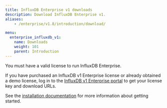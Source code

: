 ```yaml
---
title: InfluxDB Enterprise v1 downloads
description: Download InfluxDB Enterprise v1.
aliases:
    - /enterprise/v1.8/introduction/download/

menu:
  enterprise_influxdb_v1:
    name: Downloads
    weight: 101
    parent: Introduction
---
```


You must have a valid license to run InfluxDB Enterprise.

If you have purchased an InfluxDB v1 Enterprise license or already obtained a demo license,
log in to the [InfluxDB v1 Enterprise portal](https://portal.influxdata.com/users/sign_in)
to get your license key and download URLs.

See the [installation documentation](/enterprise_influxdb/v1/introduction/installation/)
for more information about getting started.
